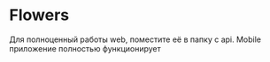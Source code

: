 # Flowers

Для полноценный работы web, поместите её в папку с api.
Mobile приложение полностью функционирует
